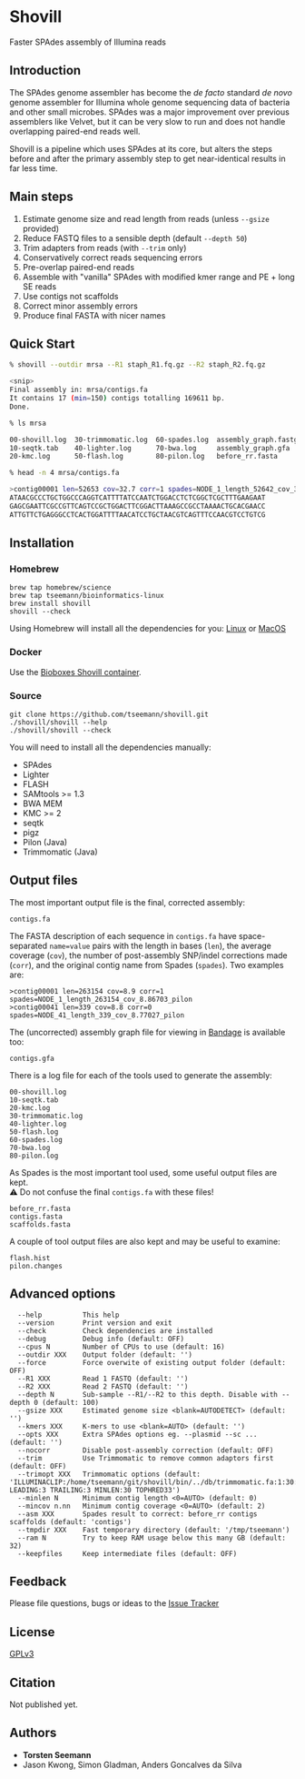 # Shovill
Faster SPAdes assembly of Illumina reads

## Introduction

The SPAdes genome assembler has become the *de facto* standard *de novo* genome assembler
for Illumina whole genome sequencing data of bacteria and other small microbes. SPAdes
was a major improvement over previous assemblers like Velvet, but it can be very slow to run
and does not handle overlapping paired-end reads well.

Shovill is a pipeline which uses SPAdes at its core, but alters the steps before and after
the primary assembly step to get near-identical results in far less time.  

## Main steps

1. Estimate genome size and read length from reads (unless `--gsize` provided)
2. Reduce FASTQ files to a sensible depth (default `--depth 50`)
3. Trim adapters from reads (with `--trim` only)
4. Conservatively correct reads sequencing errors
5. Pre-overlap paired-end reads
6. Assemble with "vanilla" SPAdes with modified kmer range and PE + long SE reads
7. Use contigs not scaffolds
8. Correct minor assembly errors
9. Produce final FASTA with nicer names

## Quick Start

```bash
% shovill --outdir mrsa --R1 staph_R1.fq.gz --R2 staph_R2.fq.gz

<snip>
Final assembly in: mrsa/contigs.fa
It contains 17 (min=150) contigs totalling 169611 bp.
Done.

% ls mrsa

00-shovill.log  30-trimmomatic.log  60-spades.log  assembly_graph.fastg  contigs.fa     pilon.changes
10-seqtk.tab    40-lighter.log      70-bwa.log     assembly_graph.gfa    contigs.fasta  scaffolds.fasta
20-kmc.log      50-flash.log        80-pilon.log   before_rr.fasta       flash.hist

% head -n 4 mrsa/contigs.fa

>contig00001 len=52653 cov=32.7 corr=1 spades=NODE_1_length_52642_cov_32.67243_pilon
ATAACGCCCTGCTGGCCCAGGTCATTTTATCCAATCTGGACCTCTCGGCTCGCTTTGAAGAAT
GAGCGAATTCGCCGTTCAGTCCGCTGGACTTCGGACTTAAAGCCGCCTAAAACTGCACGAACC
ATTGTTCTGAGGGCCTCACTGGATTTTAACATCCTGCTAACGTCAGTTTCCAACGTCCTGTCG
```

## Installation

### Homebrew

```
brew tap homebrew/science
brew tap tseemann/bioinformatics-linux
brew install shovill
shovill --check
```
Using Homebrew will install all the dependencies for you: 
[Linux](http://linuxbrew.sh) or [MacOS](http://brew.sh)

### Docker

Use the 
[Bioboxes Shovill container](https://github.com/bioboxes/shovill/blob/master/Dockerfile).

### Source

```
git clone https://github.com/tseemann/shovill.git
./shovill/shovill --help
./shovill/shovill --check
```
You will need to install all the dependencies manually:
* SPAdes
* Lighter
* FLASH
* SAMtools >= 1.3
* BWA MEM
* KMC >= 2
* seqtk
* pigz
* Pilon (Java)
* Trimmomatic (Java)

## Output files

The most important output file is the final, corrected assembly:
```
contigs.fa
```

The FASTA description of each sequence in `contigs.fa` have space-separated
`name=value` pairs with the length in bases (`len`), the average coverage
(`cov`), the number of post-assembly SNP/indel corrections made (`corr`),
and the original contig name from Spades (`spades`). Two examples are:
```
>contig00001 len=263154 cov=8.9 corr=1 spades=NODE_1_length_263154_cov_8.86703_pilon
>contig00041 len=339 cov=8.8 corr=0 spades=NODE_41_length_339_cov_8.77027_pilon
```

The (uncorrected) assembly graph file for viewing in 
[Bandage](https://rrwick.github.io/Bandage/) is available too:
```
contigs.gfa
```

There is a log file for each of the tools used to generate the assembly:
```
00-shovill.log
10-seqtk.tab
20-kmc.log
30-trimmomatic.log
40-lighter.log
50-flash.log
60-spades.log
70-bwa.log
80-pilon.log
```

As Spades is the most important tool used, some useful output files are
kept.<br>
&#9888; Do not confuse the final `contigs.fa` with these files!
```
before_rr.fasta
contigs.fasta
scaffolds.fasta
```

A couple of tool output files are also kept and may be useful to examine:
```
flash.hist
pilon.changes
```

## Advanced options

```
  --help          This help
  --version       Print version and exit
  --check         Check dependencies are installed
  --debug         Debug info (default: OFF)
  --cpus N        Number of CPUs to use (default: 16)
  --outdir XXX    Output folder (default: '')
  --force         Force overwite of existing output folder (default: OFF)
  --R1 XXX        Read 1 FASTQ (default: '')
  --R2 XXX        Read 2 FASTQ (default: '')
  --depth N       Sub-sample --R1/--R2 to this depth. Disable with --depth 0 (default: 100)
  --gsize XXX     Estimated genome size <blank=AUTODETECT> (default: '')
  --kmers XXX     K-mers to use <blank=AUTO> (default: '')
  --opts XXX      Extra SPAdes options eg. --plasmid --sc ... (default: '')
  --nocorr        Disable post-assembly correction (default: OFF)
  --trim          Use Trimmomatic to remove common adaptors first (default: OFF)
  --trimopt XXX   Trimmomatic options (default: 'ILLUMINACLIP:/home/tseemann/git/shovill/bin/../db/trimmomatic.fa:1:30:11 LEADING:3 TRAILING:3 MINLEN:30 TOPHRED33')
  --minlen N      Minimum contig length <0=AUTO> (default: 0)
  --mincov n.nn   Minimum contig coverage <0=AUTO> (default: 2)
  --asm XXX       Spades result to correct: before_rr contigs scaffolds (default: 'contigs')
  --tmpdir XXX    Fast temporary directory (default: '/tmp/tseemann')
  --ram N         Try to keep RAM usage below this many GB (default: 32)
  --keepfiles     Keep intermediate files (default: OFF)
```

## Feedback

Please file questions, bugs or ideas to the [Issue Tracker](https://github.com/tseemann/shovill/issues)

## License

[GPLv3](https://raw.githubusercontent.com/tseemann/shovill/master/LICENSE)

## Citation

Not published yet.

## Authors

* **Torsten Seemann**
* Jason Kwong, Simon Gladman, Anders Goncalves da Silva
